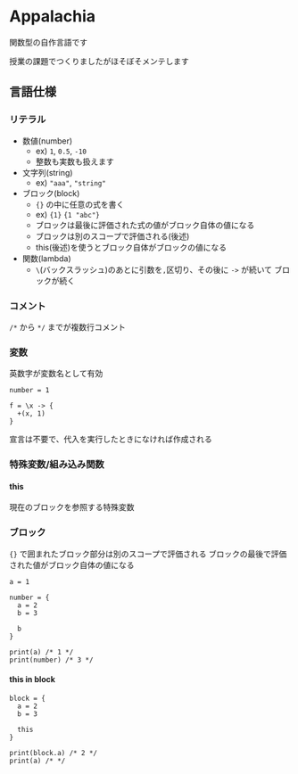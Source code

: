 # Appalachia

関数型の自作言語です

授業の課題でつくりましたがほそぼそメンテします

## 言語仕様

### リテラル

- 数値(number)
  - ex) `1`, `0.5`, `-10`
  - 整数も実数も扱えます
- 文字列(string)
  - ex) `"aaa"`, `"string"`
- ブロック(block)
  - `{}` の中に任意の式を書く
  - ex) `{1}` `{1 "abc"}`
  - ブロックは最後に評価された式の値がブロック自体の値になる
  - ブロックは別のスコープで評価される(後述)
  - this(後述)を使うとブロック自体がブロックの値になる
- 関数(lambda)
  - `\`(バックスラッシュ)のあとに引数を`,`区切り、その後に ` -> ` が続いて ブロックが続く

### コメント
`/*` から `*/` までが複数行コメント

### 変数

英数字が変数名として有効

`number = 1`

```
f = \x -> {
  +(x, 1)
}
```

宣言は不要で、代入を実行したときになければ作成される

### 特殊変数/組み込み関数

#### this
現在のブロックを参照する特殊変数

### ブロック
`{}` で囲まれたブロック部分は別のスコープで評価される
ブロックの最後で評価された値がブロック自体の値になる

```
a = 1

number = {
  a = 2
  b = 3
  
  b
}

print(a) /* 1 */
print(number) /* 3 */
```

#### this in block

```
block = {
  a = 2
  b = 3
  
  this
}

print(block.a) /* 2 */
print(a) /* */
```
